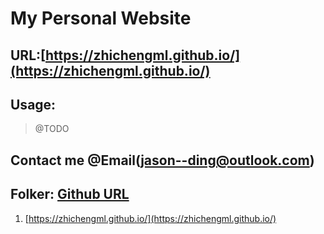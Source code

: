 # My Personal Website

## URL:[https://zhichengml.github.io/](https://zhichengml.github.io/)

## Usage:

> @TODO

## Contact me @Email(jason--ding@outlook.com)

## Folker: [Github URL](URL)
1. [https://zhichengml.github.io/](https://zhichengml.github.io/)
